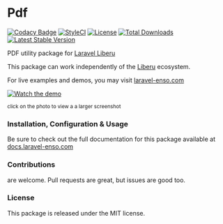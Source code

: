 # Pdf

[![Codacy Badge](https://app.codacy.com/project/badge/Grade/bb1ce07fc53b4bec8a8c26ecc79f0107)](https://www.codacy.com/gh/laravel-enso/pdf?utm_source=github.com&amp;utm_medium=referral&amp;utm_content=laravel-enso/pdf&amp;utm_campaign=Badge_Grade)
[![StyleCI](https://github.styleci.io/repos/85466970/shield?branch=master)](https://github.styleci.io/repos/85466970)
[![License](https://poser.pugx.org/laravel-enso/pdf/license)](https://packagist.org/packages/laravel-enso/pdf)
[![Total Downloads](https://poser.pugx.org/laravel-enso/pdf/downloads)](https://packagist.org/packages/laravel-enso/pdf)
[![Latest Stable Version](https://poser.pugx.org/laravel-enso/pdf/version)](https://packagist.org/packages/laravel-enso/pdf)

PDF utility package for [Laravel Liberu](https://github.com/laravel-enso/Liberu)

This package can work independently of the [Liberu](https://github.com/laravel-enso/Liberu) ecosystem.

For live examples and demos, you may visit [laravel-enso.com](https://www.laravel-enso.com)

[![Watch the demo](https://laravel-enso.github.io/pdf/screenshots/bulma_001_thumb.png)](https://laravel-enso.github.io/pdf/screenshots/bulma_001.png)

<sup>click on the photo to view a a larger screenshot</sup>

### Installation, Configuration & Usage

Be sure to check out the full documentation for this package available at [docs.laravel-enso.com](https://docs.laravel-enso.com/backend/pdf.html)

### Contributions

are welcome. Pull requests are great, but issues are good too.

### License

This package is released under the MIT license.
